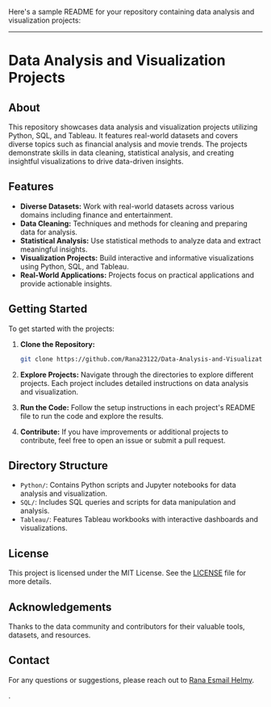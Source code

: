 Here's a sample README for your repository containing data analysis and visualization projects:

---

# Data Analysis and Visualization Projects

## About

This repository showcases data analysis and visualization projects utilizing Python, SQL, and Tableau. It features real-world datasets and covers diverse topics such as financial analysis and movie trends. The projects demonstrate skills in data cleaning, statistical analysis, and creating insightful visualizations to drive data-driven insights.

## Features

- **Diverse Datasets:** Work with real-world datasets across various domains including finance and entertainment.
- **Data Cleaning:** Techniques and methods for cleaning and preparing data for analysis.
- **Statistical Analysis:** Use statistical methods to analyze data and extract meaningful insights.
- **Visualization Projects:** Build interactive and informative visualizations using Python, SQL, and Tableau.
- **Real-World Applications:** Projects focus on practical applications and provide actionable insights.

## Getting Started

To get started with the projects:

1. **Clone the Repository:**
   ```bash
   git clone https://github.com/Rana23122/Data-Analysis-and-Visualization-Projects.git
   ```

2. **Explore Projects:**
   Navigate through the directories to explore different projects. Each project includes detailed instructions on data analysis and visualization.

3. **Run the Code:**
   Follow the setup instructions in each project's README file to run the code and explore the results.

4. **Contribute:**
   If you have improvements or additional projects to contribute, feel free to open an issue or submit a pull request.

## Directory Structure

- `Python/`: Contains Python scripts and Jupyter notebooks for data analysis and visualization.
- `SQL/`: Includes SQL queries and scripts for data manipulation and analysis.
- `Tableau/`: Features Tableau workbooks with interactive dashboards and visualizations.

## License

This project is licensed under the MIT License. See the [LICENSE](LICENSE) file for more details.

## Acknowledgements

Thanks to the data community and contributors for their valuable tools, datasets, and resources.

## Contact

For any questions or suggestions, please reach out to [Rana Esmail Helmy](mailto:ranaesmail678m@gmail.com).

.
